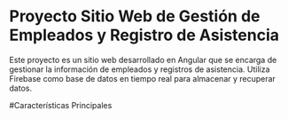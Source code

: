 # Proyecto Sitio Web de Gestión de Empleados y Registro de Asistencia
Este proyecto es un sitio web desarrollado en Angular que se encarga de gestionar la información de empleados y registros de asistencia. Utiliza Firebase como base de datos en tiempo real para almacenar y recuperar datos.

#Características Principales
